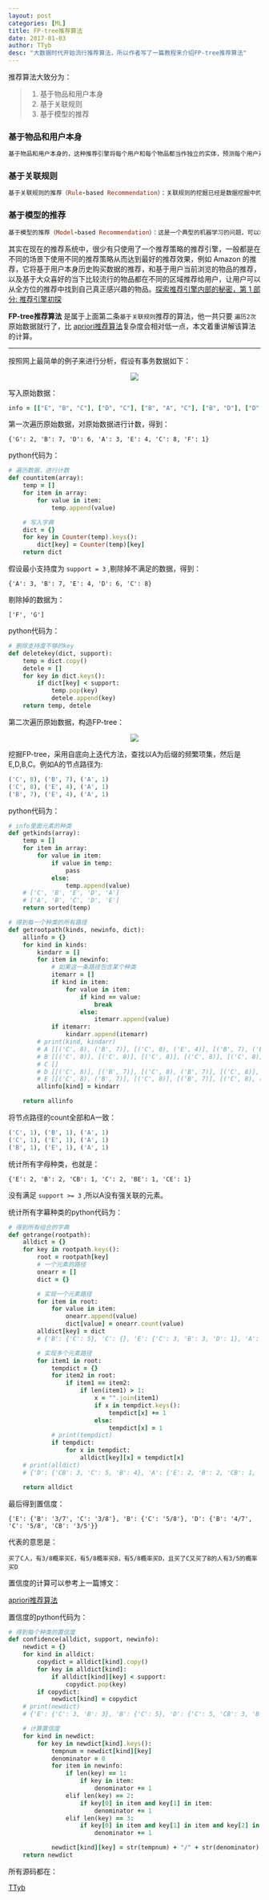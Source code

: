 ```yaml
---
layout: post
categories: [ML]
title: FP-tree推荐算法
date: 2017-01-03
author: TTyb
desc: "大数据时代开始流行推荐算法，所以作者写了一篇教程来介绍FP-tree推荐算法"
---
```


推荐算法大致分为：

>1. 基于物品和用户本身
>2. 基于关联规则
>3. 基于模型的推荐

### 基于物品和用户本身

~~~ruby
基于物品和用户本身的，这种推荐引擎将每个用户和每个物品都当作独立的实体，预测每个用户对于每个物品的喜好程度，这些信息往往是用一个二维矩阵描述的。由于用户感兴趣的物品远远小于总物品的数目，这样的模型导致大量的数据空置，即我们得到的二维矩阵往往是一个很大的稀疏矩阵。同时为了减小计算量，我们可以对物品和用户进行聚类， 然后记录和计算一类用户对一类物品的喜好程度，但这样的模型又会在推荐的准确性上有损失。
~~~

### 基于关联规则

~~~ruby
基于关联规则的推荐（Rule-based Recommendation）：关联规则的挖掘已经是数据挖掘中的一个经典的问题，主要是挖掘一些数据的依赖关系，典型的场景就是“购物篮问题”，通过关联规则的挖掘，我们可以找到哪些物品经常被同时购买，或者用户购买了一些物品后通常会购买哪些其他的物品，当我们挖掘出这些关联规则之后，我们可以基于这些规则给用户进行推荐。
~~~

### 基于模型的推荐

~~~ruby
基于模型的推荐（Model-based Recommendation）：这是一个典型的机器学习的问题，可以将已有的用户喜好信息作为训练样本，训练出一个预测用户喜好的模型，这样以后用户在进入系统，可以基于此模型计算推荐。这种方法的问题在于如何将用户实时或者近期的喜好信息反馈给训练好的模型，从而提高推荐的准确度。
~~~

其实在现在的推荐系统中，很少有只使用了一个推荐策略的推荐引擎，一般都是在不同的场景下使用不同的推荐策略从而达到最好的推荐效果，例如 Amazon 的推荐，它将基于用户本身历史购买数据的推荐，和基于用户当前浏览的物品的推荐，以及基于大众喜好的当下比较流行的物品都在不同的区域推荐给用户，让用户可以从全方位的推荐中找到自己真正感兴趣的物品。[探索推荐引擎内部的秘密，第 1 部分: 推荐引擎初探](http://www.ibm.com/developerworks/cn/web/1103_zhaoct_recommstudy1/index.html)

**FP-tree推荐算法** 是属于上面第二条`基于关联规则`推荐的算法，他一共只要 `遍历2次` 原始数据就行了，比 [apriori推荐算法](https://ttyb.github.io/%E6%95%B0%E6%8D%AE%E5%88%86%E6%9E%90/apriori%E6%8E%A8%E8%8D%90%E7%AE%97%E6%B3%95.html)复杂度会相对低一点，本文着重讲解该算法的计算。

-------------------------------------------------------------------------------------------------------------------------------------------

按照网上最简单的例子来进行分析，假设有事务数据如下：

<p style="text-align:center"><img src="/static/postimage/machinelearning/fptree/996148-20170103161736847-1042420714.png"/></p>

写入原始数据：

~~~ruby
info = [["E", "B", "C"], ["D", "C"], ["B", "A", "C"], ["B", "D"], ["D", "F", "C", "B"], ["E", "A", "C", "G"],["D", "G", "C"],["A", "E", "B"], ["B", "C", "D"], ["E", "C", "B", "D"]]
~~~

第一次遍历原始数据，对原始数据进行计数，得到：

`{'G': 2, 'B': 7, 'D': 6, 'A': 3, 'E': 4, 'C': 8, 'F': 1}`

python代码为：

~~~ruby
# 遍历数据，进行计数
def countitem(array):
    temp = []
    for item in array:
        for value in item:
            temp.append(value)

    # 写入字典
    dict = {}
    for key in Counter(temp).keys():
        dict[key] = Counter(temp)[key]
    return dict
~~~

假设最小支持度为 `support = 3` ,剔除掉不满足的数据，得到：

`{'A': 3, 'B': 7, 'E': 4, 'D': 6, 'C': 8}`

剔除掉的数据为：

`['F', 'G']`

python代码为：

~~~ruby
# 删除支持度不够的key
def deletekey(dict, support):
    temp = dict.copy()
    detele = []
    for key in dict.keys():
        if dict[key] < support:
            temp.pop(key)
            detele.append(key)
    return temp, detele
~~~

第二次遍历原始数据，构造FP-tree：

<p style="text-align:center"><img src="/static/postimage/machinelearning/fptree/996148-20170103162605534-1805303433.png"/></p>

挖掘FP-tree，采用自底向上迭代方法，查找以A为后缀的频繁项集，然后是E,D,B,C。例如A的节点路径为:

~~~ruby
('C', 8), ('B', 7), ('A', 1)
('C', 8), ('E', 4), ('A', 1)
('B', 7), ('E', 4), ('A', 1)
~~~

python代码为：

~~~ruby
# info里面元素的种类
def getkinds(array):
    temp = []
    for item in array:
        for value in item:
            if value in temp:
                pass
            else:
                temp.append(value)
    # ['C', 'B', 'E', 'D', 'A']
    # ['A', 'B', 'C', 'D', 'E']
    return sorted(temp)

# 得到每一个种类的所有路径
def getrootpath(kinds, newinfo, dict):
    allinfo = {}
    for kind in kinds:
        kindarr = []
        for item in newinfo:
            # 如果这一条路径包含某个种类
            itemarr = []
            if kind in item:
                for value in item:
                    if kind == value:
                        break
                    else:
                        itemarr.append(value)
            if itemarr:
                kindarr.append(itemarr)
        # print(kind, kindarr)
        # A [[('C', 8), ('B', 7)], [('C', 8), ('E', 4)], [('B', 7), ('E', 4)]]
        # B [[('C', 8)], [('C', 8)], [('C', 8)], [('C', 8)], [('C', 8)]]
        # C []
        # D [[('C', 8)], [('B', 7)], [('C', 8), ('B', 7)], [('C', 8)], [('C', 8), ('B', 7)], [('C', 8), ('B', 7)]]
        # E [[('C', 8), ('B', 7)], [('C', 8)], [('B', 7)], [('C', 8), ('B', 7), ('D', 6)]]
        allinfo[kind] = kindarr

    return allinfo
~~~

将节点路径的count全部和A一致：

~~~ruby
('C', 1), ('B', 1), ('A', 1)
('C', 1), ('E', 1), ('A', 1)
('B', 1), ('E', 1), ('A', 1)
~~~

统计所有字母种类，也就是：

`{'E': 2, 'B': 2, 'CB': 1, 'C': 2, 'BE': 1, 'CE': 1}`

没有满足 `support >= 3` ,所以A没有强关联的元素。

统计所有字幕种类的python代码为：

~~~ruby
# 得到所有组合的字典
def getrange(rootpath):
    alldict = {}
    for key in rootpath.keys():
        root = rootpath[key]
        # 一个元素的路径
        onearr = []
        dict = {}

        # 实现一个元素路径
        for item in root:
            for value in item:
                onearr.append(value)
                dict[value] = onearr.count(value)
        alldict[key] = dict
        # {'B': {'C': 5}, 'C': {}, 'E': {'C': 3, 'B': 3, 'D': 1}, 'A': {'E': 2, 'C': 2, 'B': 2}, 'D': {'C': 5, 'B': 4}}

        # 实现多个元素路径
        for item1 in root:
            tempdict = {}
            for item2 in root:
                if item1 == item2:
                    if len(item1) > 1:
                        x = "".join(item1)
                        if x in tempdict.keys():
                            tempdict[x] += 1
                        else:
                            tempdict[x] = 1
            # print(tempdict)
            if tempdict:
                for x in tempdict:
                    alldict[key][x] = tempdict[x]
    # print(alldict)
    # {'D': {'CB': 3, 'C': 5, 'B': 4}, 'A': {'E': 2, 'B': 2, 'CB': 1, 'C': 2, 'BE': 1, 'CE': 1}, 'E': {'D': 1, 'C': 3, 'CB': 1, 'B': 3, 'CBD': 1}, 'B': {'C': 5}, 'C': {}}

    return alldict
~~~

最后得到置信度：

`{'E': {'B': '3/7', 'C': '3/8'}, 'B': {'C': '5/8'}, 'D': {'B': '4/7', 'C': '5/8', 'CB': '3/5'}}`

代表的意思是：

`买了C人，有3/8概率买E，有5/8概率买B，有5/8概率买D，且买了C又买了B的人有3/5的概率买D`

置信度的计算可以参考上一篇博文：

[apriori推荐算法](http://www.tybai.com/%E6%9C%BA%E5%99%A8%E5%AD%A6%E4%B9%A0/apriori%E6%8E%A8%E8%8D%90%E7%AE%97%E6%B3%95.html)

置信度的python代码为：

~~~ruby
# 得到每个种类的置信度
def confidence(alldict, support, newinfo):
    newdict = {}
    for kind in alldict:
        copydict = alldict[kind].copy()
        for key in alldict[kind]:
            if alldict[kind][key] < support:
                copydict.pop(key)
        if copydict:
            newdict[kind] = copydict
    # print(newdict)
    # {'E': {'C': 3, 'B': 3}, 'B': {'C': 5}, 'D': {'C': 5, 'CB': 3, 'B': 4}}

    # 计算置信度
    for kind in newdict:
        for key in newdict[kind].keys():
            tempnum = newdict[kind][key]
            denominator = 0
            for item in newinfo:
                if len(key) == 1:
                    if key in item:
                        denominator += 1
                elif len(key) == 2:
                    if key[0] in item and key[1] in item:
                        denominator += 1
                elif len(key) == 3:
                    if key[0] in item and key[1] in item and key[2] in item:
                        denominator += 1

            newdict[kind][key] = str(tempnum) + "/" + str(denominator)
    return newdict
~~~

所有源码都在：

[TTyb](https://github.com/TTyb/FP-tree)
